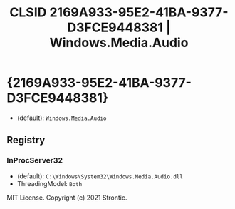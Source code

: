 ﻿---
title: "CLSID 2169A933-95E2-41BA-9377-D3FCE9448381 | Windows.Media.Audio"
excerpt: What is COM-Object CLSID 2169A933-95E2-41BA-9377-D3FCE9448381?
---

# {2169A933-95E2-41BA-9377-D3FCE9448381}

* (default): `Windows.Media.Audio`

## Registry


### InProcServer32

* (default): `C:\Windows\System32\Windows.Media.Audio.dll`
* ThreadingModel: `Both`

MIT License. Copyright (c) 2021 Strontic.


